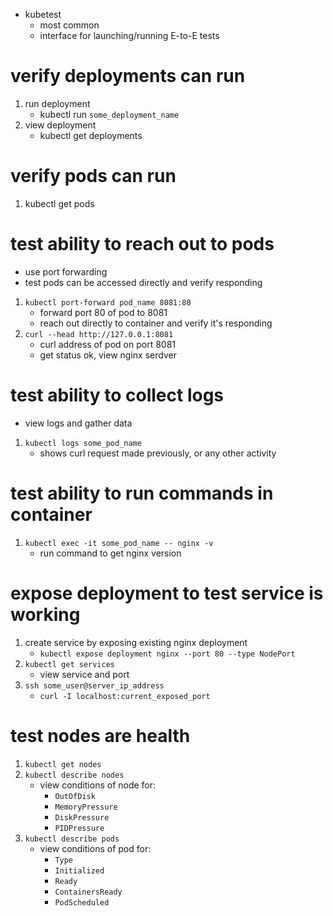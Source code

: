 - kubetest
    - most common
    - interface for launching/running E-to-E tests

# verify deployments can run
1. run deployment
    - kubectl run `some_deployment_name`
2. view deployment
    - kubectl get deployments

# verify pods can run
1. kubectl get pods

# test ability to reach out to pods 
- use port forwarding
- test pods can be accessed directly and verify responding 
1. `kubectl port-forward pod_name 8081:80`
    - forward port 80 of pod to 8081
    - reach out directly to container and verify it's responding
2. `curl --head http://127.0.0.1:8081`
    - curl address of pod on port 8081
    - get status ok, view nginx serdver

# test ability to collect logs
- view logs and gather data
1. `kubectl logs some_pod_name`
    - shows curl request made previously, or any other activity

# test ability to run commands in container
1. `kubectl exec -it some_pod_name -- nginx -v`
    - run command to get nginx version

# expose deployment to test service is working
1. create service by exposing existing nginx deployment
    - `kubectl expose deployment nginx --port 80 --type NodePort`
2. `kubectl get services`
    - view service and port
3. `ssh some_user@server_ip_address`
    - `curl -I localhost:current_exposed_port`

# test nodes are health
1. `kubectl get nodes`
2. `kubectl describe nodes` 
    - view conditions of node for:
        - `OutOfDisk`
        - `MemoryPressure`
        - `DiskPressure`
        - `PIDPressure`
3. `kubectl describe pods`
    - view conditions of pod for:
        - `Type`
        - `Initialized`
        - `Ready`
        - `ContainersReady`
        - `PodScheduled`